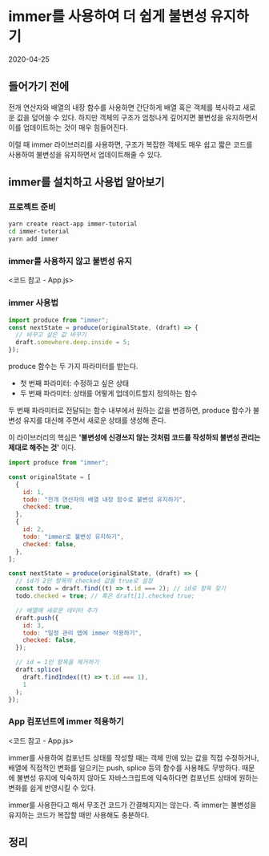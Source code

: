 # immer를 사용하여 더 쉽게 불변성 유지하기

2020-04-25

## 들어가기 전에

전개 연산자와 배열의 내장 함수를 사용하면 간단하게 배열 혹은 객체를 복사하고 새로운 값을 덮어쓸 수 있다. 하지만 객체의 구조가 엄청나게 깊어지면 불변성을 유지하면서 이를 업데이트하는 것이 매우 힘들어진다.

이럴 때 immer 라이브러리를 사용하면, 구조가 복잡한 객체도 매우 쉽고 짧은 코드를 사용하여 불변성을 유지하면서 업데이트해줄 수 있다.

## immer를 설치하고 사용법 알아보기

### 프로젝트 준비

```bash
yarn create react-app immer-tutorial
cd immer-tutorial
yarn add immer
```

### immer를 사용하지 않고 불변성 유지

<코드 참고 - App.js>

### immer 사용법

```javascript
import produce from "immer";
const nextState = produce(originalState, (draft) => {
  // 바꾸고 싶은 값 바꾸기
  draft.somewhere.deep.inside = 5;
});
```

produce 함수는 두 가지 파라미터를 받는다.

- 첫 번째 파라미터: 수정하고 싶은 상태
- 두 번째 파라미터: 상태를 어떻게 업데이트할지 정의하는 함수

두 번째 파라미터로 전달되는 함수 내부에서 원하는 값을 변경하면, produce 함수가 불변성 유지를 대신해 주면서 새로운 상태를 생성해 준다.

이 라이브러리의 핵심은 **'불변성에 신경쓰지 않는 것처럼 코드를 작성하되 불변성 관리는 제대로 해주는 것'** 이다.

```javascript
import produce from "immer";

const originalState = [
  {
    id: 1,
    todo: "전개 연산자의 배열 내장 함수로 불변성 유지하기",
    checked: true,
  },
  {
    id: 2,
    todo: "immer로 불변성 유지하기",
    checked: false,
  },
];

const nextState = produce(originalState, (draft) => {
  // id가 2인 항목의 checked 값을 true로 설정
  const todo = draft.find((t) => t.id === 2); // id로 항목 찾기
  todo.checked = true; // 혹은 draft[1].checked true;

  // 배열에 새로운 데이터 추가
  draft.push({
    id: 3,
    todo: "일정 관리 앱에 immer 적용하기",
    checked: false,
  });

  // id = 1인 항목을 제거하기
  draft.splice(
    draft.findIndex((t) => t.id === 1),
    1
  );
});
```

### App 컴포넌트에 immer 적용하기

<코드 참고 - App.js>

immer를 사용하여 컴포넌트 상태를 작성할 때는 객체 안에 있는 값을 직접 수정하거나, 배열에 직접적인 변화를 일으키는 push, splice 등의 함수를 사용해도 무방하다. 때문에 불변성 유지에 익숙하지 않아도 자바스크립트에 익숙하다면 컴포넌트 상태에 원하는 변화를 쉽게 반영시킬 수 있다.

immer를 사용한다고 해서 무조건 코드가 간결해지지는 않는다. 즉 immer는 불변성을 유지하는 코드가 복잡할 때만 사용해도 충분하다.

## 정리
